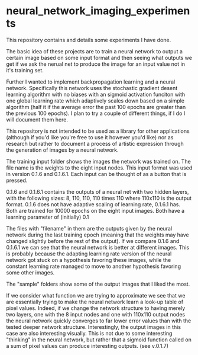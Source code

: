 # neural_network_imaging_experiments
This repository contains and details some experiments I have done. 

The basic idea of these projects are to train a neural network to output a certain image based on some input format and then seeing what outputs we get if we ask the nerual net to produce the image for an input value not in it's training set. 

Further I wanted to implement backpropagation learning and a neural network. Specifically this network uses the stochastic gradient desent learning algorithm with no biases with an sigmoid activation funciton with one global learning rate which adaptively scales down based on a simple algorithm (half it if the average error the past 100 epochs are greater than the previous 100 epochs). I plan to try a couple of different things, if I do I will document them here. 

This repository is not intended to be used as a library for other applications (although if you'd like you're free to use it however you'd like) nor as research but rather to document a process of artistic expression through the generation of images by a neural network. 

The training input folder shows the images the network was trained on. The file name is the weights to the eight input nodes. This input format was used in version 0.1.6 and 0.1.6.1. Each input can be thought of as a button that is pressed. 

0.1.6 and 0.1.6.1 contains the outputs of a neural net with two hidden layers, with the following sizes: 8, 110, 110, 110 times 110 where 110x110 is the output format. 
0.1.6 does not have adaptive scaling of learning rate, 0.1.6.1 has. Both are trained for 10000 epochs on the eight input images. Both have a learning parameter of (initially) 0.1

The files with "filename" in them are the outputs given by the neural network during the last training epoch (meaning that the weights may have changed slightly before the rest of the output). If we compare 0.1.6 and 0.1.6.1 we can see that the neural network is better at different images. This is probably because the adapting learning rate version of the neural network got stuck on a hypothesis favoring these images, while the constant learning rate managed to move to another hypothesis favoring some other images.

The "sample" folders show some of the output images that I liked the most. 

If we consider what function we are trying to approximate we see that we are essentially trying to make the neural network learn a look-up table of pixel values. Indeed, if we change the network structure to having merely two layers, one with the 8 input nodes and one with 110x110 output nodes the neural network quickly converges to far lower error values than with the tested deeper network structure. Interestingly, the output images in this case are also interesting visually. This is not due to some interesting "thinking" in the neural network, but rather that a sigmoid function called on a sum of pixel values can produce interesting outputs. (see v.0.1.7)

